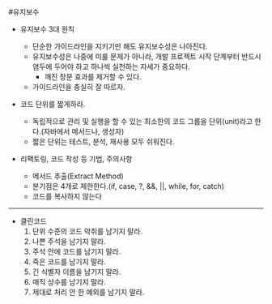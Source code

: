#유지보수

- 유지보수 3대 원칙
  - 단순한 가이드라인을 지키기만 해도 유지보수성은 나아진다.
  - 유지보수성은 나중에 미룰 문제가 아니라, 개발 프로젝트 시작 단계부터 반드시 염두에 두어야 하고 하나씩 실천하는 자세가 중요하다.
    - 깨진 창문 효과를 제거할 수 있다.
  - 가이드라인을 충실히 잘 따르자.

- 코드 단위를 짧게하라.
  - 독립적으로 관리 및 실행을 할 수 있는 최소한의 코드 그룹을 단위(unit)라고 한다.(자바에서 메서드나, 생성자)
  - 짧은 단위는 테스트, 분석, 재사용 모두 쉬워진다.
- 리팩토링, 코드 작성 등 기법, 주의사항
  - 메서드 추출(Extract Method)
  - 분기점은 4개로 제한한다.(if, case, ?, &&, ||, while, for, catch)
  - 코드를 복사하지 않는다

---
- 클린코드
  1. 단위 수준의 코드 악취를 남기지 말라.
  2. 나쁜 주석을 남기지 말라.
  3. 주석 안에 코드를 남기지 말라.
  4. 죽은 코드를 남기지 말라.
  5. 긴 식별자 이름을 남기지 말라.
  6. 매직 상수를 남기지 말라.
  7. 제대로 처리 안 한 예외를 남기지 말라.

